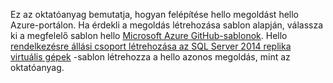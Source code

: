 Ez az oktatóanyag bemutatja, hogyan felépítése hello megoldást hello Azure-portálon. Ha érdekli a megoldás létrehozása sablon alapján, válassza ki a megfelelő sablon hello [Microsoft Azure GitHub-sablonok](http://github.com/Azure/azure-quickstart-templates). Hello [rendelkezésre állási csoport létrehozása az SQL Server 2014 replika virtuális gépek](http://github.com/Azure/azure-quickstart-templates/tree/master/sqlvm-alwayson-cluster) -sablon létrehozza a hello azonos megoldás, mint az oktatóanyag. 

